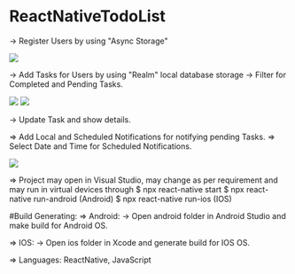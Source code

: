 # ReactNativeTodoList
-> Register Users by using "Async Storage"  

![](/images/LogIn.png)


-> Add Tasks for Users by using "Realm" local database storage
-> Filter for Completed and Pending Tasks.


![](/images/TodoList.png)
![](/images/CompleteList.png)


-> Update Task and show details.

=> Add Local and Scheduled Notifications for notifying pending Tasks.
=> Select Date and Time for Scheduled Notifications.

![](/images/AddTask.png)

=> Project may open in Visual Studio, may change as per requirement and may run in virtual devices through 
$ npx react-native start
$ npx react-native run-android (Android)
$ npx react-native run-ios (IOS)

 #Build Generating:
=> Android: 
-> Open android folder in Android Studio and make build for Android OS.

=> IOS:
-> Open ios folder in Xcode and generate build for IOS OS.

=> Languages: ReactNative, JavaScript 
